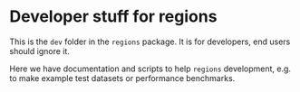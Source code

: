 # Developer stuff for regions

This is the `dev` folder in the `regions` package.
It is for developers, end users should ignore it.

Here we have documentation and scripts to help `regions` development,
e.g. to make example test datasets or performance benchmarks.
